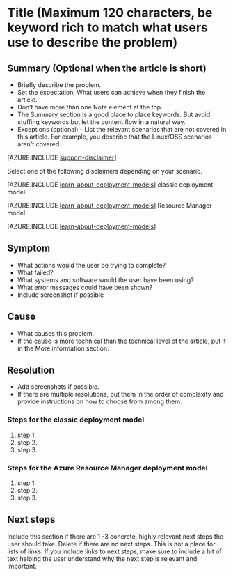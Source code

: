 <properties
   pageTitle="Page title that displays in the browser tab and search results"
   description="Article description that will be displayed on landing pages and in most search results"
   services="service-name"
   documentationCenter="dev-center-name"
   authors="GitHub-alias-of-only-one-author"
   manager="manager-alias"
   editor=""
   tags="comma-separates-additional-tags-if-required"/>

<tags
   ms.service="required"
   ms.devlang="may be required"
   ms.topic="article"
   ms.tgt_pltfrm="may be required"
   ms.workload="required"
   ms.date="mm/dd/yyyy"
   ms.author="Your MSFT alias or your full email address;semicolon separates two or more"/>
   
# Title (Maximum 120 characters, be keyword rich to match what users use to describe the problem)

## Summary (Optional when the article is short)
- Briefly describe the problem.
- Set the expectation: What users can achieve when they finish the article.
- Don’t have more than one Note element at the top.
- The Summary section is a good place to place keywords. But avoid stuffing keywords but let the content flow in a natural way.
- Exceptions (optional) - List the relevant scenarios that are not covered in this article. For example, you describe that the Linux/OSS scenarios aren't covered.


[AZURE.INCLUDE [support-disclaimer](../includes/support-disclaimer.md)]

Select one of the following disclaimers depending on your scenario.

[AZURE.INCLUDE [learn-about-deployment-models](../../includes/learn-about-deployment-models-rm-include.md)] classic deployment model.

[AZURE.INCLUDE [learn-about-deployment-models](../../includes/learn-about-deployment-models-classic-include.md)] Resource Manager model.

[AZURE.INCLUDE [learn-about-deployment-models](../../learn-about-deployment-models-both-include.md)]


## Symptom
-	What actions would the user be trying to complete? 
-	What failed? 
-	What systems and software would the user have been using? 
-	What error messages could have been shown?
-	Include screenshot if possible

## Cause
-	What causes this problem.
-	If the cause is more technical than the technical level of the article, put it in the More information section.

## Resolution
-	Add screenshots if possible.
-	If there are multiple resolutions, put them in the order of complexity and provide instructions on how to choose from among them.

### Steps for the classic deployment model
1. step 1.
2. step 2.
3. step 3.

### Steps for the Azure Resource Manager deployment model
1. step 1.
2. step 2.
3. step 3.

## Next steps
Include this section if there are 1 -3 concrete, highly relevant next steps the user should take. Delete if there are no next steps. This is not a place for lists of links. If you include links to next steps, make sure to include a bit of text helping the user understand why the next step is relevant and important.

